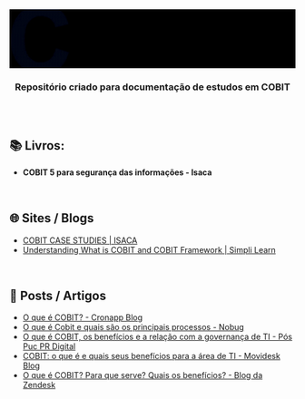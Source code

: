 <div align="center">
 
 <img src="images/readme-title.gif" min-width="700px" width="700px" align="center" alt="image">
 
 ### **Repositório criado para documentação de estudos em COBIT**
  
</div>
<br><br>


## 📚  Livros: 
 
+ **COBIT 5 para segurança das informações - Isaca**

<br>

## 🌐 Sites / Blogs

+ [COBIT CASE STUDIES | ISACA](https://www.isaca.org/resources/cobit/cobit-case-studies)
+ [Understanding What is COBIT and COBIT Framework | Simpli Learn](https://www.simplilearn.com/what-is-cobit-significance-and-framework-rar309-article)

<br>

## 📰 Posts / Artigos

+ [O que é COBIT? - Cronapp Blog](https://blog.cronapp.io/o-que-e-cobit/)
+ [O que é Cobit e quais são os principais processos - Nobug](https://nobug.com.br/rascunho-automaticoo-que-e-cobit/)
+ [O que é COBIT, os benefícios e a relação com a governança de TI - Pós Puc PR Digital](https://posdigital.pucpr.br/blog/cobit#:~:text=Sigla%20para%20Control%20Objectives%20for,gest%C3%A3o%20de%20informa%C3%A7%C3%A3o%20e%20governan%C3%A7a.)
+ [COBIT: o que é e quais seus benefícios para a área de TI - Movidesk Blog](https://conteudo.movidesk.com/cobit-o-que-e/)
+ [O que é COBIT? Para que serve? Quais os benefícios? - Blog da Zendesk](https://www.zendesk.com.br/blog/cobit-o-que-e/)
